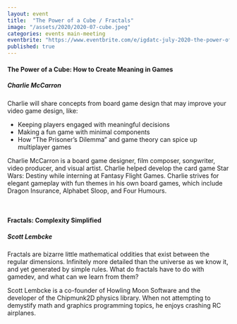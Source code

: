 ```yaml
---
layout: event
title:  "The Power of a Cube / Fractals"
image: "/assets/2020/2020-07-cube.jpeg"
categories: events main-meeting
eventbrite: "https://www.eventbrite.com/e/igdatc-july-2020-the-power-of-a-cube-tickets-112562904678"
published: true
---
```


#### The Power of a Cube: How to Create Meaning in Games
##### Charlie McCarron

Charlie will share concepts from board game design that may improve your video game design, like:

* Keeping players engaged with meaningful decisions
* Making a fun game with minimal components
* How “The Prisoner’s Dilemma” and game theory can spice up multiplayer games

Charlie McCarron is a board game designer, film composer, songwriter, video producer, and visual artist. Charlie helped develop the card game Star Wars: Destiny while interning at Fantasy Flight Games. Charlie strives for elegant gameplay with fun themes in his own board games, which include Dragon Insurance, Alphabet Sloop, and Four Humours.

<br />

#### Fractals: Complexity Simplified
##### Scott Lembcke

Fractals are bizarre little mathematical oddities that exist between the regular dimensions. Infinitely more detailed than the universe as we know it, and yet generated by simple rules. What do fractals have to do with gamedev, and what can we learn from them?

Scott Lembcke is a co-founder of Howling Moon Software and the developer of the Chipmunk2D physics library. When not attempting to demystify math and graphics programming topics, he enjoys crashing RC airplanes.

